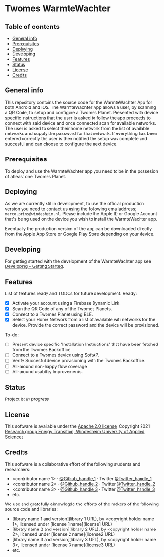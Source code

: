 # Twomes WarmteWachter
## Table of contents
* [General info](#general-info)
* [Prerequisites](#prerequisites)
* [Deploying](#deploying)
* [Developing](#developing) 
* [Features](#features)
* [Status](#status)
* [License](#license)
* [Credits](#credits)

## General info
This repository contains the source code for the WarmteWachter App for both Android and iOS. The WarmteWachter App allows a user, by scanning a QR Code, to setup and configure a Twomes Planet. Presented with device specific instructions that the user is asked to follow the app proceeds to connect with said device and once connected scan for available networks. The user is asked to select their home network from the list of available networks and supply the password for that network. If everything has been entered correctly the user is then notified the setup was complete and succesful and can choose to configure the next device.

## Prerequisites
To deploy and use the WarmteWachter app you need to be in the possesion of atleast one Twomes Planet.

## Deploying
As we are currently stil in development, to use the official production version you need to contact us using the following emailaddress; `marco.prins@windesheim.nl`. Please include the Apple ID or Google Account that's being used on the device you wish to install the WarmteWachter app.

Eventually the production version of the app can be downloaded directly from the Apple App Store or Google Play Store depending on your device.

## Developing
For getting started with the development of the WarmteWachter app see [Developing - Getting Started](./docs/developing.md).

## Features
List of features ready and TODOs for future development. Ready:

- [x] Activate your account using a Firebase Dynamic Link
- [x] Scan the QR Code of any of the Twomes Planets.
- [x] Connect to a Twomes Planet using BLE.
- [x] Select your Home Network from a list of available wifi networks for the device. Provide the correct password and the device will be provisioned.

To-do:

- [ ] Present device specific 'Installation Instructions' that have been fetched from the Twomes Backoffice
- [ ] Connect to a Twomes device using SoftAP.
- [ ] Verify Succesful device provisioning with the Twomes Backoffice.
- [ ] All-around non-happy flow coverage
- [ ] All-around usability improvements.

## Status
Project is: _in progress_

## License
This software is available under the [Apache 2.0 license](./LICENSE.md), Copyright 2021 [Research group Energy Transition, Windesheim University of Applied Sciences](https://windesheim.nl/energietransitie) 

## Credits
This software is a collaborative effort of the following students and researchers:
* <contributor name 1> ·  [@Github_handle_1](https://github.com/<github_handle_1>) ·  Twitter [@Twitter_handle_1](https://twitter.com/<twitter_handle_1>)
* <contributor name 2> ·  [@Github_handle_2](https://github.com/<github_handle_2>) ·  Twitter [@Twitter_handle_2](https://twitter.com/<twitter_handle_2>)
* <contributor name 3> ·  [@Github_handle_3](https://github.com/<github_handle_3>) ·  Twitter [@Twitter_handle_3](https://twitter.com/<twitter_handle_3>)
* etc. 


We use and gratefully aknowlegde the efforts of the makers of the following source code and libraries:

* [library name 1 and version](library 1 URL), by <copyright holder name 1>, licensed under [license 1 name](license1 URL)
* [library name 2 and version](library 2 URL), by <copyright holder name 2>, licensed under [license 2 name](license2 URL)
* [library name 3 and version](library 3 URL), by <copyright holder name 3>, licensed under [license 3 name](license3 URL)
* etc.
